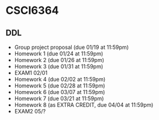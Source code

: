 # CSCI6364

## DDL
- Group project proposal (due 01/19 at 11:59pm)
- Homework 1 (due 01/24 at 11:59pm)
- Homework 2 (due 01/26 at 11:59pm)
- Homework 3 (due 01/31 at 11:59pm)
- EXAM1 02/01
- Homework 4 (due 02/02 at 11:59pm)
- Homework 5 (due 02/28 at 11:59pm)
- Homework 6 (due 03/07 at 11:59pm)
- Homework 7 (due 03/21 at 11:59pm)
- Homework 8 (as EXTRA CREDIT, due 04/04 at 11:59pm)
- EXAM2 05/?

